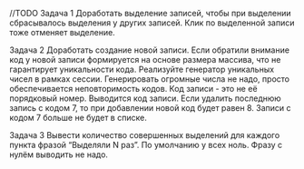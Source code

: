 //TODO 
Задача 1
Доработать выделение записей, чтобы при выделении сбрасывалось выделения у других записей. Клик по выделенной записи тоже отменяет выделение. 

Задача 2
Доработать создание новой записи. Если обратили внимание код у новой записи формируется на основе размера массива, что не гарантирует уникальности кода. Реализуйте генератор уникальных чисел в рамках сессии. Генерировать огромные числа не надо, просто обеспечивается неповторимость кодов. Код записи - это не её порядковый номер. Выводится код записи. Если удалить последнюю запись с кодом 7, то при добавлении новой код будет равен 8. Записи с кодом 7 больше не будет в списке. 

Задача 3
Вывести количество совершенных выделений для каждого пункта фразой “Выделяли N раз”. По умолчанию у всех ноль. Фразу с нулём выводить не надо. 